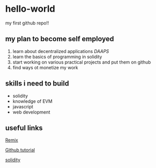 # hello-world

my first github repo!!

## my plan to become self employed

1. learn about decentralized applications *DAAPS*
2. learn the basics of programming in solidity
3. start working on various practical projects and put them on github
4. find ways ot monetize my work

## skills i need to build
- solidity
- knowledge of EVM
- javascript
- web development

## useful links
[Remix](https://remix.ethereum.org/) 

[Github tutorial](https://docs.github.com/en/get-started/quickstart/hello-world)

[solidity](https://www.udemy.com/course/ethereum-and-solidity-the-complete-developers-guide/)
